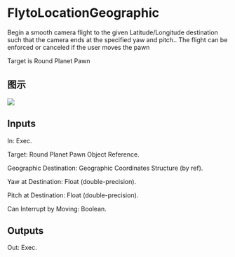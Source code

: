 # FlytoLocationGeographic

Begin a smooth camera flight to the given Latitude/Longitude destination such that the camera ends at the specified yaw and pitch.. The flight can be enforced or canceled if the user moves the pawn

Target is Round Planet Pawn

## 图示

![]($-20221218-19003108.png)

## Inputs

In: Exec.

Target: Round Planet Pawn Object Reference.

Geographic Destination: Geographic Coordinates Structure (by ref).

Yaw at Destination: Float (double-precision).

Pitch at Destination: Float (double-precision).

Can Interrupt by Moving: Boolean.  

## Outputs

Out: Exec.

